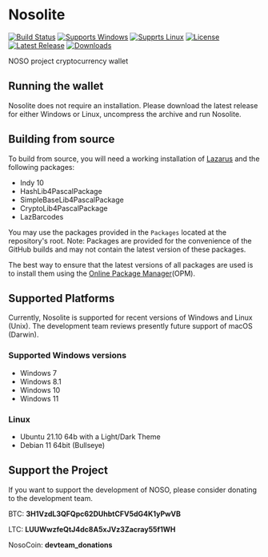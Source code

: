 # Nosolite

[![Build Status](https://github.com/DevTeamNoso/NosoLite/workflows/Build%20NosoLite/badge.svg?branch=main)](https://github.com/DevTeamNoso/NosoLite/actions)
[![Supports Windows](https://img.shields.io/badge/support-Windows-blue?logo=Windows)](https://github.com/DevTeamNoso/NosoLite/releases/latest)
[![Supprts Linux](https://img.shields.io/badge/support-Linux-yellow?logo=Linux)](https://github.com/DevTeamNoso/NosoLite/releases/latest)
[![License](https://img.shields.io/github/license/DevTeamNoso/NosoLite)](https://github.com/DevTeamNoso/NosoLite/blob/master/LICENSE)
[![Latest Release](https://img.shields.io/github/v/release/DevTeamNoso/NosoLite?label=latest%20release)](https://github.com/DevTeamNoso/NosoLite/releases/latest)
[![Downloads](https://img.shields.io/github/downloads/DevTeamNoso/NosoLite/total)](https://github.com/DevTeamNoso/NosoLite/releases)

NOSO project cryptocurrency wallet

## Running the wallet

Nosolite does not require an installation. Please download the latest release for either Windows or Linux, uncompress the archive and run Nosolite.

## Building from source

To build from source, you will need a working installation of [Lazarus](https://www.lazarus-ide.org/index.php?page=downloads) and the following packages:

- Indy 10
- HashLib4PascalPackage
- SimpleBaseLib4PascalPackage
- CryptoLib4PascalPackage
- LazBarcodes

You may use the packages provided in the `Packages` located at the repository's root. Note: Packages are provided for the convenience of the GitHub builds and may not contain the latest version of these packages.

The best way to ensure that the latest versions of all packages are used is to install them using the [Online Package Manager](https://wiki.freepascal.org/Online_Package_Manager)(OPM).

## Supported Platforms

Currently, Nosolite is supported for recent versions of Windows and Linux (Unix). The development team reviews presently future support of macOS (Darwin). 

### Supported Windows versions

- Windows 7
- Windows 8.1
- Windows 10
- Windows 11

### Linux

- Ubuntu 21.10 64b with a Light/Dark Theme
- Debian 11 64bit (Bullseye)


## Support the Project
If you want to support the development of NOSO, please consider donating to the development team. 

BTC: **3H1VzdL3QFQpc62DUhbtCFV5dG4K1yPwVB**

LTC: **LUUWwzfeQtJ4dc8A5xJVz3Zacray55f1WH**

NosoCoin: **devteam_donations**
